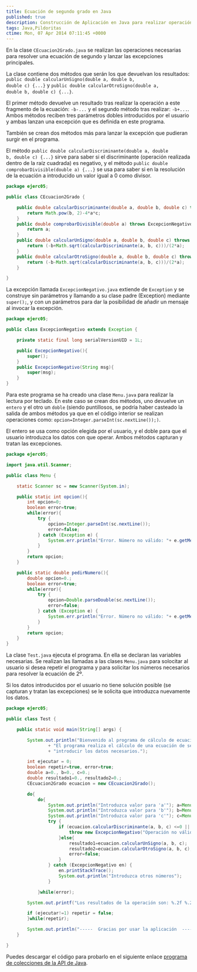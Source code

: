 ```yaml
---
title: Ecuación de segundo grado en Java
published: true
description: Construcción de Aplicación en Java para realizar operación de ecuación de segundo grado
tags: Java,Pildoritas
ctime: Mon, 07 Apr 2014 07:11:45 +0000
---
```


En la clase <code>CEcuacion2Grado.java</code> se realizan las operaciones necesarias para resolver una ecuación de segundo y lanzar las excepciones principales.

La clase contiene dos métodos que serán los que devuelvan los resultados: <code>public double calcularUnSigno(double a, double b, double c) {...}</code> y <code>public double calcularOtroSigno(double a, double b, double c) {...}</code>.

El primer método devuelve un resultado tras realizar la operación a este fragmento de la ecuación: <code>-b-...</code> y el segundo método tras realizar: <code>-b+...</code>. Ambos métodos reciben tres parámetros dobles introducidos por el usuario y ambas lanzan una excepción que es definida en este programa.

También se crean dos métodos más para lanzar la excepción que pudieran surgir en el programa.

El método <code>public double calcularDiscriminante(double a, double b, double c) {...}</code> sirve para saber si el discriminante (operación realizada dentro de la raíz cuadrada) es negativo, y el método <code>public double comprobarDivisible(double a) {...}</code> se usa para saber si en la resolución de la ecuación a introducido un valor igual a 0 como divisor.

```java
package ejerc05;

public class CEcuacion2Grado {

	public double calcularDiscriminante(double a, double b, double c) throws ExcepcionNegativo {
		return Math.pow(b, 2)-4*a*c;
	}
	public double comprobarDivisible(double a) throws ExcepcionNegativo {
		return a;
	}
	public double calcularUnSigno(double a, double b, double c) throws ExcepcionNegativo{
		return (-b+Math.sqrt(calcularDiscriminante(a, b, c)))/(2*a);
	}
	public double calcularOtroSigno(double a, double b, double c) throws ExcepcionNegativo{
		return (-b-Math.sqrt(calcularDiscriminante(a, b, c)))/(2*a);
	}

}
```

La excepción llamada <code>ExcepcionNegativo.java</code> extiende de <code>Exception</code> y se construye sin parámetros y llamando a su clase padre (Exception) mediante <code>super();</code>, y con un parámetros para dar la posibilidad de añadir un mensaje al invocar la excepción.

```java
package ejerc05;

public class ExcepcionNegativo extends Exception {

	private static final long serialVersionUID = 1L;

	public ExcepcionNegativo(){
		super();
	}
	public ExcepcionNegativo(String msg){
		super(msg);
	}
}
```

Para este programa se ha creado una clase <code>Menu.java</code> para realizar la lectura por teclado. En este caso se crean dos métodos, uno devuelve un <code>entero</code> y el otro un <code>doble</code> (siendo puntillosos, se podría haber casteado la salida de ambos métodos ya que en el código interior se realizan operaciones como: <code>opcion=Integer.parseInt(sc.nextLine());)</code>.

El entero se usa como opción elegida por el usuario, y el doble para que el usuario introduzca los datos con que operar. Ambos métodos capturan y tratan las excepciones.

```java
package ejerc05;

import java.util.Scanner;

public class Menu {

	static Scanner sc = new Scanner(System.in);

	public static int opcion(){
		int opcion=0;
		boolean error=true;
		while(error){
			try {
				opcion=Integer.parseInt(sc.nextLine());
				error=false;			
			} catch (Exception e) {
				System.err.println("Error. Número no válido: "+ e.getMessage());
			}
		}
		return opcion;
	}

	public static double pedirNumero(){
		double opcion=0.;
		boolean error=true;
		while(error){
			try {
				opcion=Double.parseDouble(sc.nextLine());
				error=false;			
			} catch (Exception e) {
				System.err.println("Error. Número no válido: "+ e.getMessage());
			}
		}
		return opcion;
	}
}
```

La clase <code>Test.java</code> ejecuta el programa. En ella se declaran las variables necesarias. Se realizan las llamadas a las clases <code>Menu.java</code> para solocitar al usuario si desea repetir el programa y para solicitar los números necesarios para resolver la ecuación de 2º.

Si los datos introducidos por el usuario no tiene solución posible (se capturan y tratan las excepciones) se le solicita que introduzca nuevamente los datos.

```java
package ejerc05;

public class Test {

	public static void main(String[] args) {

		System.out.println("Bienvenido al programa de cálculo de ecuación de 2º GRADO"
				+ "El programa realiza el cálculo de una ecuación de segundo grado para el que el usuario deben"
				+ "introducir los datos necesarios.");

		int ejecutar = 0;
		boolean repetir=true, error=true;
		double a=0., b=0., c=0.;
		double resultado1=0., resultado2=0.;
		CEcuacion2Grado ecuacion = new CEcuacion2Grado();

		do{
			do{
				System.out.println("Introduzca valor para 'a'"); a=Menu.pedirNumero();
				System.out.println("Introduzca valor para 'b'"); b=Menu.pedirNumero();
				System.out.println("Introduzca valor para 'c'"); c=Menu.pedirNumero();
				try {
					if (ecuacion.calcularDiscriminante(a, b, c) <=0 || ecuacion.comprobarDivisible(a) == 0) {
						throw new ExcepcionNegativo("Operación no válida. La ecuación no tiene soluciones reales o no es cuadrática");
					}else{
						resultado1=ecuacion.calcularUnSigno(a, b, c);
						resultado2=ecuacion.calcularOtroSigno(a, b, c);		
						error=false;
					}
				} catch (ExcepcionNegativo en) {
					en.printStackTrace();
					System.out.println("Introduzca otros números");
				}

			}while(error);

		System.out.printf("Los resultados de la operación son: %.2f %.2f ", resultado1, resultado2);

		if (ejecutar!=1) repetir = false;	
		}while(repetir);

		System.out.println("-----  Gracias por usar la aplicación  -----");
	}

}
```

Puedes descargar el código para probarlo en el siguiente enlace <a href="https://dl.dropboxusercontent.com/u/12043780/ivanalbizu.eu/ejerc05.zip" title="Descargar ejemplo programa Excepciones Ecuación de 2 grado" target="_blank">programa de colecciones de la API de Java</a>.